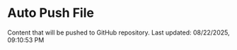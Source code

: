 # Auto Push File

Content that will be pushed to GitHub repository.
Last updated: 08/22/2025, 09:10:53 PM